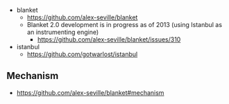 * blanket
  * https://github.com/alex-seville/blanket
  * Blanket 2.0 development is in progress as of 2013 (using Istanbul as an instrumenting engine)
    * https://github.com/alex-seville/blanket/issues/310
* istanbul
  * https://github.com/gotwarlost/istanbul

## Mechanism

* https://github.com/alex-seville/blanket#mechanism
